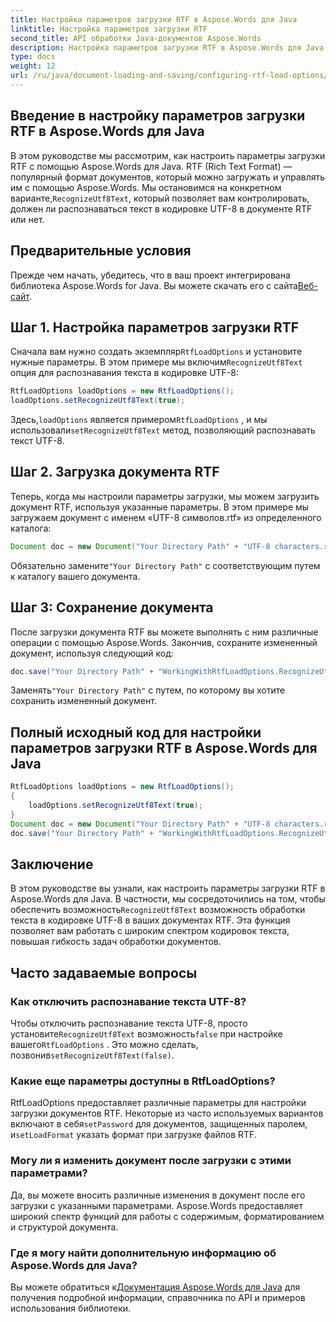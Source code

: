 ```yaml
---
title: Настройка параметров загрузки RTF в Aspose.Words для Java
linktitle: Настройка параметров загрузки RTF
second_title: API обработки Java-документов Aspose.Words
description: Настройка параметров загрузки RTF в Aspose.Words для Java. Узнайте, как распознавать текст UTF-8 в документах RTF. Пошаговое руководство с примерами кода.
type: docs
weight: 12
url: /ru/java/document-loading-and-saving/configuring-rtf-load-options/
---
```


## Введение в настройку параметров загрузки RTF в Aspose.Words для Java

В этом руководстве мы рассмотрим, как настроить параметры загрузки RTF с помощью Aspose.Words для Java. RTF (Rich Text Format) — популярный формат документов, который можно загружать и управлять им с помощью Aspose.Words. Мы остановимся на конкретном варианте,`RecognizeUtf8Text`, который позволяет вам контролировать, должен ли распознаваться текст в кодировке UTF-8 в документе RTF или нет.

## Предварительные условия

 Прежде чем начать, убедитесь, что в ваш проект интегрирована библиотека Aspose.Words for Java. Вы можете скачать его с сайта[Веб-сайт](https://releases.aspose.com/words/java/).

## Шаг 1. Настройка параметров загрузки RTF

 Сначала вам нужно создать экземпляр`RtfLoadOptions` и установите нужные параметры. В этом примере мы включим`RecognizeUtf8Text` опция для распознавания текста в кодировке UTF-8:

```java
RtfLoadOptions loadOptions = new RtfLoadOptions();
loadOptions.setRecognizeUtf8Text(true);
```

 Здесь,`loadOptions` является примером`RtfLoadOptions` , и мы использовали`setRecognizeUtf8Text` метод, позволяющий распознавать текст UTF-8.

## Шаг 2. Загрузка документа RTF

Теперь, когда мы настроили параметры загрузки, мы можем загрузить документ RTF, используя указанные параметры. В этом примере мы загружаем документ с именем «UTF-8 символов.rtf» из определенного каталога:

```java
Document doc = new Document("Your Directory Path" + "UTF-8 characters.rtf", loadOptions);
```

 Обязательно замените`"Your Directory Path"` с соответствующим путем к каталогу вашего документа.

## Шаг 3: Сохранение документа

После загрузки документа RTF вы можете выполнять с ним различные операции с помощью Aspose.Words. Закончив, сохраните измененный документ, используя следующий код:

```java
doc.save("Your Directory Path" + "WorkingWithRtfLoadOptions.RecognizeUtf8Text.rtf");
```

 Заменять`"Your Directory Path"` с путем, по которому вы хотите сохранить измененный документ.

## Полный исходный код для настройки параметров загрузки RTF в Aspose.Words для Java

```java
RtfLoadOptions loadOptions = new RtfLoadOptions();
{
	loadOptions.setRecognizeUtf8Text(true);
}
Document doc = new Document("Your Directory Path" + "UTF-8 characters.rtf", loadOptions);
doc.save("Your Directory Path" + "WorkingWithRtfLoadOptions.RecognizeUtf8Text.rtf");
```

## Заключение

 В этом руководстве вы узнали, как настроить параметры загрузки RTF в Aspose.Words для Java. В частности, мы сосредоточились на том, чтобы обеспечить возможность`RecognizeUtf8Text` возможность обработки текста в кодировке UTF-8 в ваших документах RTF. Эта функция позволяет вам работать с широким спектром кодировок текста, повышая гибкость задач обработки документов.

## Часто задаваемые вопросы

### Как отключить распознавание текста UTF-8?

 Чтобы отключить распознавание текста UTF-8, просто установите`RecognizeUtf8Text` возможность`false` при настройке вашего`RtfLoadOptions` . Это можно сделать, позвонив`setRecognizeUtf8Text(false)`.

### Какие еще параметры доступны в RtfLoadOptions?

 RtfLoadOptions предоставляет различные параметры для настройки загрузки документов RTF. Некоторые из часто используемых вариантов включают в себя`setPassword` для документов, защищенных паролем, и`setLoadFormat` указать формат при загрузке файлов RTF.

### Могу ли я изменить документ после загрузки с этими параметрами?

Да, вы можете вносить различные изменения в документ после его загрузки с указанными параметрами. Aspose.Words предоставляет широкий спектр функций для работы с содержимым, форматированием и структурой документа.

### Где я могу найти дополнительную информацию об Aspose.Words для Java?

 Вы можете обратиться к[Документация Aspose.Words для Java](https://reference.aspose.com/words/java/) для получения подробной информации, справочника по API и примеров использования библиотеки.